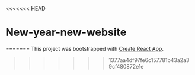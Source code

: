 <<<<<<< HEAD
# New-year-new-website
=======
This project was bootstrapped with [Create React App](https://github.com/facebook/create-react-app).
>>>>>>> 1377aa4df97fe6c157781b43a2a39cf480872e1e
